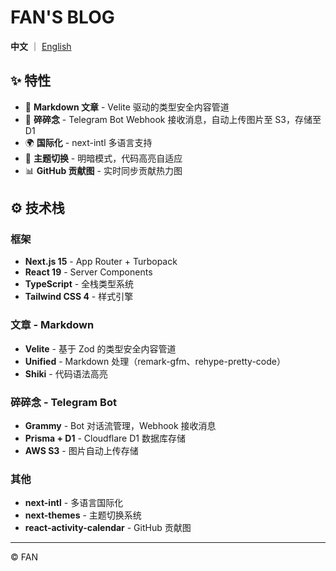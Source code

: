 # FAN'S BLOG

**中文** ｜ [English](./README.md)

## ✨ 特性

- 📝 **Markdown 文章** - Velite 驱动的类型安全内容管道
- 💭 **碎碎念** - Telegram Bot Webhook 接收消息，自动上传图片至 S3，存储至 D1
- 🌍 **国际化** - next-intl 多语言支持
- 🎨 **主题切换** - 明暗模式，代码高亮自适应
- 📊 **GitHub 贡献图** - 实时同步贡献热力图

## ⚙️ 技术栈

### 框架
- **Next.js 15** - App Router + Turbopack
- **React 19** - Server Components
- **TypeScript** - 全栈类型系统
- **Tailwind CSS 4** - 样式引擎

### 文章 - Markdown
- **Velite** - 基于 Zod 的类型安全内容管道
- **Unified** - Markdown 处理（remark-gfm、rehype-pretty-code）
- **Shiki** - 代码语法高亮

### 碎碎念 - Telegram Bot
- **Grammy** - Bot 对话流管理，Webhook 接收消息
- **Prisma + D1** - Cloudflare D1 数据库存储
- **AWS S3** - 图片自动上传存储

### 其他
- **next-intl** - 多语言国际化
- **next-themes** - 主题切换系统
- **react-activity-calendar** - GitHub 贡献图

---

© FAN
